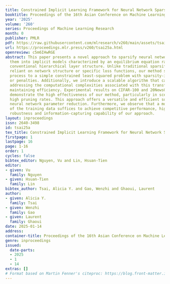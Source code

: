```yaml
---
title: Constrained Implicit Learning Framework for Neural Network Sparsification
booktitle: Proceedings of the 16th Asian Conference on Machine Learning
year: '2025'
volume: '260'
series: Proceedings of Machine Learning Research
month: 0
publisher: PMLR
pdf: https://raw.githubusercontent.com/mlresearch/v260/main/assets/tsai25a/tsai25a.pdf
url: https://proceedings.mlr.press/v260/tsai25a.html
openreview: c5m6IHwRGE
abstract: This paper presents a novel approach to sparsify neural networks by transforming
  them into implicit models characterized by an equilibrium equation rather than the
  conventional hierarchical layer structure. Unlike traditional sparsification techniques
  reliant on network structure or specific loss functions, our method simplifies the
  process to a simple constrained least-squared problem with sparsity-inducing constraints
  or penalties. Additionally, we introduce a scalable algorithm that can be parallelized,
  addressing the computational complexities associated with this transformation while
  maintaining efficiency. Experimental results on CIFAR-100 and 20NewsGroup datasets
  demonstrate the high effectiveness of our method, particularly in scenarios with
  high pruning rates. This approach offers a versatile and efficient solution for
  neural network parameter reduction. Furthermore, we observe that a moderate subset
  of the training data suffices to achieve competitive performance, highlighting the
  robustness and information-capturing capability of our approach.
layout: inproceedings
issn: 2640-3498
id: tsai25a
tex_title: Constrained Implicit Learning Framework for Neural Network Sparsification
firstpage: 1
lastpage: 16
page: 1-16
order: 1
cycles: false
bibtex_editor: Nguyen, Vu and Lin, Hsuan-Tien
editor:
- given: Vu
  family: Nguyen
- given: Hsuan-Tien
  family: Lin
bibtex_author: Tsai, Alicia Y. and Gao, Wenzhi and Ghaoui, Laurent
author:
- given: Alicia Y.
  family: Tsai
- given: Wenzhi
  family: Gao
- given: Laurent
  family: Ghaoui
date: 2025-01-14
address:
container-title: Proceedings of the 16th Asian Conference on Machine Learning
genre: inproceedings
issued:
  date-parts:
  - 2025
  - 1
  - 14
extras: []
# Format based on Martin Fenner's citeproc: https://blog.front-matter.io/posts/citeproc-yaml-for-bibliographies/
---
```

